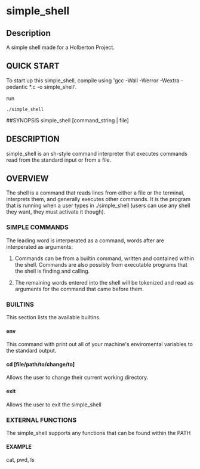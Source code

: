 # simple_shell

## Description
A simple shell made for a Holberton Project.

## QUICK START
To start up this simple_shell, compile using 'gcc -Wall -Werror -Wextra -pedantic *.c -o simple_shell'.

run


	./simple_shell



##SYNOPSIS
simple_shell [command_string | file]

## DESCRIPTION
simple_shell is an sh-style command interpreter that executes commands read from the standard input or from a file.

## OVERVIEW
The shell is a command that reads lines from either a file or the terminal, interprets them, and generally executes other commands. It is the program that is running when a user types in ./simple_shell (users can use any shell they want, they must activate it though).

### SIMPLE COMMANDS
The leading word is interperated as a command, words after are interperated as arguments:

1. Commands can be from a builtin command, written and contained within the shell. Commands are also possibly from executable programs that the shell is finding and calling.

2. The remaining words entered into the shell will be tokenized and read as arguments for the command that came before them.

### BUILTINS
This section lists the available builtins.

#### env
This command with print out all of your machine's enviromental variables to the standard output.

#### cd [file/path/to/change/to]
Allows the user to change their current working directory.

#### exit
Allows the user to exit the simple_shell

### EXTERNAL FUNCTIONS
The simple_shell supports any functions that can be found within the PATH

#### EXAMPLE
cat, pwd, ls